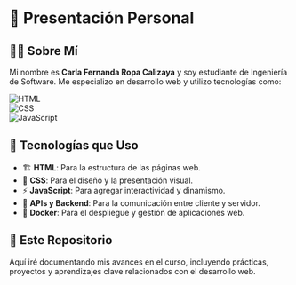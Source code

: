 # 🚀 Presentación Personal

## 👩‍💻 Sobre Mí

Mi nombre es **Carla Fernanda Ropa Calizaya** y soy estudiante de Ingeniería de Software. Me especializo en desarrollo web y utilizo tecnologías como:

![HTML](https://upload.wikimedia.org/wikipedia/commons/6/61/HTML5_logo_and_wordmark.svg)  
![CSS](https://upload.wikimedia.org/wikipedia/commons/d/d5/CSS3_logo_and_wordmark.svg)  
![JavaScript](https://upload.wikimedia.org/wikipedia/commons/6/6a/JavaScript-logo.png)  


## 🎯 Tecnologías que Uso

- 🏗️ **HTML**: Para la estructura de las páginas web.
- 🎨 **CSS**: Para el diseño y la presentación visual.
- ⚡ **JavaScript**: Para agregar interactividad y dinamismo.
- 🔌 **APIs y Backend**: Para la comunicación entre cliente y servidor.
- 🐳 **Docker**: Para el despliegue y gestión de aplicaciones web.

## 📂 Este Repositorio

Aquí iré documentando mis avances en el curso, incluyendo prácticas, proyectos y aprendizajes clave relacionados con el desarrollo web.


